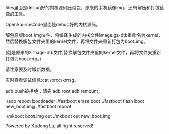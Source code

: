 files里面是debug好的内核源码压缩包，原来的手机镜像img，还有解压和打包镜像的工具。

OpenSourceCode里面是debug好的内核源码。

解包原版boot.img文件，将编译生成的内核文件Image.gz-dtb重命名为kernel，然后替换解包文件夹里的kernel文件，再将文件夹重新打包为boot.img。

(就是原来的zImage-dtb文件,替换解包文件夹里的kernel文件，再将文件夹重新打包为boot.img。)

请注意要及时跟新数据。

实时查看调试信息:cat /proc/kmsg。

adb push被拒绝：请先
adb root
adb remount。

./adb reboot bootloader
./fastboot erase boot
./fastboot flash boot new_boot.img
./fastboot reboot

./mkboot boot.img out
./mkboot out new_boot.img



Powered by Xudong Lu, all right reserved!
